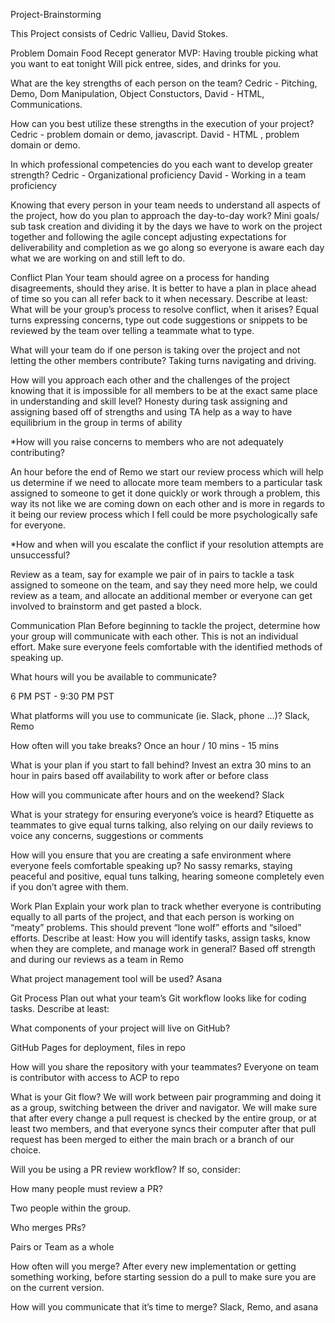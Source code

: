 Project-Brainstorming

This Project consists of Cedric Vallieu, David Stokes.

Problem Domain
Food Recept generator MVP: Having trouble picking what you want to eat tonight Will pick entree, sides, and drinks for you.

What are the key strengths of each person on the team?
Cedric - Pitching, Demo, Dom Manipulation, Object Constuctors, David - HTML, Communications. 

How can you best utilize these strengths in the execution of your project? Cedric - problem domain or demo, javascript. David - HTML , problem domain or demo. 

In which professional competencies do you each want to develop greater strength? Cedric - Organizational proficiency David - Working in a team proficiency

Knowing that every person in your team needs to understand all aspects of the project, how do you plan to approach the day-to-day work?
Mini goals/ sub task creation and dividing it by the days we have to work on the project together and following the agile concept adjusting expectations for deliverability and completion as we go along so everyone is aware each day what we are working on and still left to do.

Conflict Plan
Your team should agree on a process for handing disagreements, should they arise. It is better to have a plan in place ahead of time so you can all refer back to it when necessary. Describe at least:
What will be your group’s process to resolve conflict, when it arises?
Equal turns expressing concerns, type out code suggestions or snippets to be reviewed by the team over telling a teammate what to type.

What will your team do if one person is taking over the project and not letting the other members contribute?
Taking turns navigating and driving.

How will you approach each other and the challenges of the project knowing that it is impossible for all members to be at the exact same place in understanding and skill level?
Honesty during task assigning and assigning based off of strengths and using TA help as a way to have equilibrium in the group in terms of ability

*How will you raise concerns to members who are not adequately contributing?

An hour before the end of Remo we start our review process which will help us determine if we need to allocate more team members to a particular task assigned to someone to get it done quickly or work through a problem, this way its not like we are coming down on each other and is more in regards to it being our review process which I fell could be more psychologically safe for everyone.

*How and when will you escalate the conflict if your resolution attempts are unsuccessful?

Review as a team, say for example we pair of in pairs to tackle a task assigned to someone on the team, and say they need more help, we could review as a team, and allocate an additional member or everyone can get involved to brainstorm and get pasted a block.

Communication Plan
Before beginning to tackle the project, determine how your group will communicate with each other. This is not an individual effort. Make sure everyone feels comfortable with the identified methods of speaking up.

What hours will you be available to communicate?

6 PM PST - 9:30 PM PST

What platforms will you use to communicate (ie. Slack, phone …)?
Slack, Remo

How often will you take breaks?
Once an hour / 10 mins - 15 mins

What is your plan if you start to fall behind?
Invest an extra 30 mins to an hour in pairs based off availability to work after or before class

How will you communicate after hours and on the weekend?
Slack

What is your strategy for ensuring everyone’s voice is heard?
Etiquette as teammates to give equal turns talking, also relying on our daily reviews to voice any concerns, suggestions or comments

How will you ensure that you are creating a safe environment where everyone feels comfortable speaking up?
No sassy remarks, staying peaceful and positive, equal tuns talking, hearing someone completely even if you don’t agree with them.

Work Plan
Explain your work plan to track whether everyone is contributing equally to all parts of the project, and that each person is working on “meaty” problems. This should prevent “lone wolf” efforts and “siloed” efforts. Describe at least:
How you will identify tasks, assign tasks, know when they are complete, and manage work in general?
Based off strength and during our reviews as a team in Remo

What project management tool will be used?
Asana

Git Process
Plan out what your team’s Git workflow looks like for coding tasks. Describe at least:

What components of your project will live on GitHub?

GitHub Pages for deployment, files in repo

How will you share the repository with your teammates?
Everyone on team is contributor with access to ACP to repo

What is your Git flow?
We will work between pair programming and doing it as a group, switching between the driver and navigator. We will make sure that after every change a pull request is checked by the entire group, or at least two members, and that everyone syncs their computer after that pull request has been merged to either the main brach or a branch of our choice.

Will you be using a PR review workflow? If so, consider:

How many people must review a PR?

Two people within the group.

Who merges PRs?

Pairs or Team as a whole

How often will you merge?
After every new implementation or getting something working, before starting session do a pull to make sure you are on the current version.

How will you communicate that it’s time to merge?
Slack, Remo, and asana
